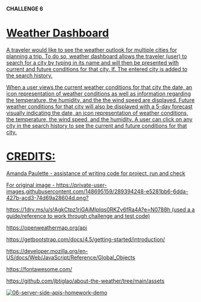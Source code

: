 **CHALLENGE 6**


<u>**Weather Dashboard**<u>
================================================

A traveler would like to see the weather outlook for multiple cities for planning a trip. To do so, weather dashboard allows the traveler (user) to search for a city by typing in its name and will then be presented with current and future conditions for that city.  If.  The entered city is added to the search history.

When a user views the current weather conditions for that city the date, an icon representation of weather conditions as well as information regarding the temperature, the humidity, and the the wind speed are displayed.  Future weather conditions for that city will also be displayed with a 5-day forecast visually indicating the date, an icon representation of weather conditions, the temperature, the wind speed, and the humidity.  A user can click on any city in the search history to see the current and future conditions for that city.

<u>**CREDITS:**<u>
================================================

Amanda Paulette - assistance of writing code for project, run and check

For original image - https://private-user-images.githubusercontent.com/148695159/289394248-e5281bb6-6dda-427b-acd3-74d69a28604d.png?

https://1drv.ms/u/s!AgkCtpz1riGAiMIplqs0RKZy6fRa4A?e=N0788h (used a a guide/reference to work through challenge and test code)

https://openweathermap.org/api

https://getbootstrap.com/docs/4.5/getting-started/introduction/

  
https://developer.mozilla.org/en-US/docs/Web/JavaScript/Reference/Global_Objects

https://fontawesome.com/

https://github.com/jbtiglao/about-the-weather/tree/main/assets

![06-server-side-apis-homework-demo](https://github.com/Hibble32985/Peebster_SNL/assets/148695159/e5281bb6-6dda-427b-acd3-74d69a28604d)
